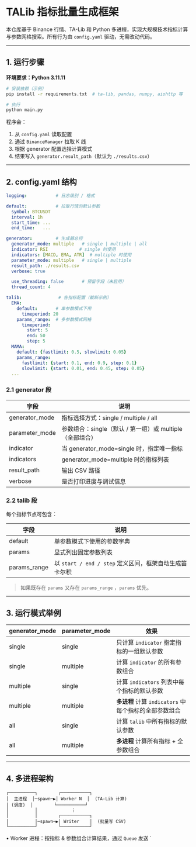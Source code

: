 # TALib 指标批量生成框架

本仓库基于 Binance 行情、TA-Lib 和 Python 多进程，实现大规模技术指标计算与参数网格搜索。所有行为由 `config.yaml` 驱动，无需改动代码。

---

## 1. 运行步骤

**环境要求：Python 3.11.11**

```bash
# 安装依赖（示例）
pip install -r requirements.txt  # ta-lib, pandas, numpy, aiohttp 等

# 执行
python main.py
```
程序会：
1. 从 `config.yaml` 读取配置
2. 通过 `BinanceManager` 拉取 K 线
3. 根据 generator 配置选择计算模式
4. 结果写入 `generator.result_path`（默认为 `./results.csv`）

---

## 2. config.yaml 结构

```yaml
logging:           # 日志级别 / 格式

default:           # 拉取行情的默认参数
  symbol: BTCUSDT
  interval: 1h
  start_time: ...
  end_time:   ...

generator:         # 生成器总控
  generator_mode: multiple   # single | multiple | all
  indicator: RSI            # single 时使用
  indicators: [MACD, EMA, ATR]  # multiple 时使用
  parameter_mode: multiple   # single | multiple
  result_path: ./results.csv
  verbose: true

  use_threading: false       # 预留字段（未启用）
  thread_count: 4

talib:              # 各指标配置（截断示例）
  EMA:
    default:       # 单参数模式下用
      timeperiod: 20
    params_range:  # 多参数模式网格
      timeperiod:
        start: 5
        end: 50
        step: 5
  MAMA:
    default: {fastlimit: 0.5, slowlimit: 0.05}
    params_range:
      fastlimit: {start: 0.1, end: 0.9, step: 0.1}
      slowlimit: {start: 0.01, end: 0.45, step: 0.05}
  ...
```

### 2.1 generator 段
| 字段 | 说明 |
|------|------|
| generator_mode | 指标选择方式：single / multiple / all |
| parameter_mode | 参数组合：single（默认 / 第一组）或 multiple（全部组合） |
| indicator | 当 generator_mode=single 时，指定唯一指标 |
| indicators | generator_mode=multiple 时的指标列表 |
| result_path | 输出 CSV 路径 |
| verbose | 是否打印进度与调试信息 |

### 2.2 talib 段
每个指标节点可包含：

| 字段 | 说明 |
|------|------|
| default | 单参数模式下使用的参数字典 |
| params | 显式列出固定参数列表 |
| params_range | 以 `start / end / step` 定义区间，框架自动生成笛卡尔积 |

> 如果既存在 `params` 又存在 `params_range` ，`params` 优先。

---

## 3. 运行模式举例

| generator_mode | parameter_mode | 效果 |
|----------------|----------------|-------|
| single | single | 只计算 `indicator` 指定指标的一组默认参数 |
| single | multiple | 计算 `indicator` 的所有参数组合 |
| multiple | single | 计算 `indicators` 列表中每个指标的默认参数 |
| multiple | multiple | **多进程** 计算 `indicators` 中每个指标的全部参数组合 |
| all | single | 计算 `talib` 中所有指标的默认参数 |
| all | multiple | **多进程** 计算所有指标 + 全参数组合 |

---

## 4. 多进程架构

```
┌──────────┐        ┌───────────┐
│  主进程  │─spawn─▶│ Worker N  │  (TA-Lib 计算)
│ (调度)  │        └───────────┘
│          │             ⋮
│          │        ┌───────────┐
│          │─spawn─▶│ Writer    │  (批量写 CSV)
└──────────┘        └───────────┘
```

• Worker 进程：按指标 & 参数组合计算结果，通过 `Queue` 发送 `